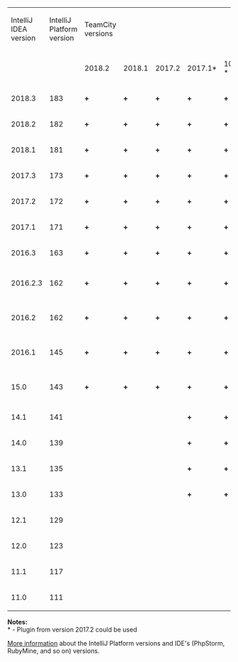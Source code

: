 [//]: # (title: IntelliJ Platform Plugin Compatibility)
[//]: # (auxiliary-id: IntelliJ Platform Plugin Compatibility)
<table><tr>

<td>

IntelliJ IDEA version

</td>

<td>

IntelliJ Platform version

</td>

<td>

TeamCity versions

</td></tr>


<tr><td></td><td></td>

<td>

2018.2

</td>
<td>

2018.1

</td>
<td>

2017.2

</td>
<td>

2017.1\*

</td>
<td>

10.0 \*

</td>
<td>

9.1 \*

</td>
<td>

9.0 \*

</td>
<td>

8.1

</td>
<td>

8.0

</td>
<td>

7.1

</td>
<td>

7.0

</td>

</tr>

<tr>

<td>

2018.3

</td>

<td>

183

</td>

<td>

__\+__

</td>

<td>
 
__\+__

</td>

<td>
 
__\+__

</td>

<td>

__\+__ 

</td>

<td>

__\+__

</td>

<td>
 

</td>

<td>
 

</td>

<td>
 

</td>

<td>
 

</td>

<td>
 

</td>

<td>
 

</td></tr><tr>

<td>

2018.2

</td>

<td>

182

</td>

<td>

__\+__ 

</td>

<td>

__\+__ 

</td>

<td>

__\+__

</td>

<td>

__\+__ 

</td>

<td>
 
__\+__

</td>

<td>
 

</td>

<td>
 

</td>

<td>
 

</td>

<td>
 

</td>

<td>
 

</td>

<td>
 

</td></tr><tr>

<td>

2018.1

</td>

<td>

181

</td>

<td>
 
__\+__

</td>

<td>
 
__\+__

</td>

<td>

__\+__

</td>

<td>

__\+__

</td>

<td>

__\+__

</td>

<td>

__\+__

</td>

<td>
 

</td>

<td>
 

</td>

<td>
 

</td>

<td>
 

</td>

<td>
 

</td></tr><tr>

<td>

2017.3

</td>

<td>

173

</td>

<td>

__\+__

</td>

<td>

__\+__

</td>

<td>
 
__\+__

</td>

<td>

__\+__

</td>

<td>

__\+__

</td>

<td>

__\+__

</td>

<td>
 

</td>

<td>
 

</td>

<td>
 

</td>

<td>
 

</td>

<td>
 

</td></tr><tr>

<td>

2017.2

</td>

<td>

172

</td>

<td>

__\+__

</td>

<td>

__\+__

</td>

<td>

__\+__

</td>

<td>

__\+__

</td>

<td>
 
__\+__

</td>

<td>

__\+__

</td>

<td>
 

</td>

<td>
 

</td>

<td>
 

</td>

<td>
 

</td>

<td>
 

</td></tr><tr>

<td>

2017.1

</td>

<td>

171

</td>

<td>

__\+__

</td>

<td>

__\+__

</td>

<td>

__\+__

</td>

<td>

__\+__

</td>

<td>

__\+__

</td>

<td>
 

</td>

<td>
 

</td>

<td>
 

</td>

<td>
 

</td>

<td>
 

</td>

<td>
 

</td></tr><tr>

<td>

2016.3

</td>

<td>

163

</td>

<td>

__\+__

</td>

<td>
 
__\+__

</td>

<td>

__\+__

</td>

<td>

__\+__

</td>

<td>

__\+__

</td>

<td>
 

</td>

<td>
 

</td>

<td>
 

</td>

<td>
 

</td>

<td>
 

</td>

<td>
 

</td></tr><tr>

<td>

2016.2.3

</td>

<td>

162

</td>

<td>

__\+__ 

</td>

<td>

__\+__

</td>

<td>

__\+__

</td>

<td>

__\+__

</td>

<td>

__\+__

</td>

<td>

[TW-46864](https://youtrack.jetbrains.com/issue/TW-46864)

</td>

<td>
 

</td>

<td>
 

</td>

<td>
 

</td>

<td>
 

</td>

<td>
 

</td></tr><tr>

<td>

2016.2

</td>

<td>

162

</td>

<td>

__\+__

</td>

<td>

__\+__

</td>

<td>

__\+__

</td>

<td>

__\+__

</td>

<td>

__\+__

</td>

<td>

__\+__

</td>

<td>

No Info

</td>

<td>
 

</td>

<td>
 

</td>

<td>
 

</td>

<td>
 

</td></tr><tr>

<td>

2016.1

</td>

<td>

145

</td>

<td>

__\+__

</td>

<td>

__\+__

</td>

<td>

__\+__

</td>

<td>

__\+__

</td>

<td>

__\+__

</td>

<td>

__\+__

</td>

<td>

No Info

</td>

<td>
 

</td>

<td>
 

</td>

<td>
 

</td>

<td>
 

</td></tr><tr>

<td>

15.0

</td>

<td>

143

</td>

<td>

__\+__

</td>

<td>

__\+__

</td>

<td>

__\+__

</td>

<td>

__\+__

</td>

<td>

__\+__

</td>

<td>
 
__\+__

</td>

<td>

__9.0.5\+__

</td>

<td>

[TW-41314](https://youtrack.jetbrains.com/issue/TW-41314)

</td>

<td>
 

</td>

<td>
 

</td>

<td>
 

</td></tr><tr>

<td>

14.1

</td>

<td>

141

</td>

<td>
 

</td>

<td>
 

</td>

<td>
 

</td>

<td>

__\+__

</td>

<td>

__\+__

</td>

<td>

__\+__

</td>

<td>

__\+__

</td>

<td>

__8.1.5\+__

</td>

<td>
 

</td>

<td>
 

</td>

<td>
 

</td></tr><tr>

<td>

14.0

</td>

<td>

139

</td>

<td>
 

</td>

<td>
 

</td>

<td>
 

</td>

<td>

__\+__

</td>

<td>

__\+__

</td>

<td>
 
__\+__

</td>

<td>

__\+__

</td>

<td>

__8.1.5\+__

</td>

<td>
 

</td>

<td>
 

</td>

<td>
 

</td></tr><tr>

<td>

13.1

</td>

<td>

135

</td>

<td>


</td>

<td>
 

</td>

<td>
 

</td>

<td>

__\+__

</td>

<td>

__\+__

</td>

<td>
 
__\+__

</td>

<td>
 
__\+__

</td>

<td>
 
__\+__

</td>

<td>
 
__\+__

</td>

<td>
 
__\+__

</td>

<td>
 

</td></tr><tr>

<td>

13.0

</td>

<td>

133

</td>

<td>
 

</td>

<td>
 

</td>

<td>
 

</td>

<td>

__\+__

</td>

<td>
 
__\+__

</td>

<td>
 
__\+__

</td>

<td>
 
__\+__

</td>

<td>
 
__\+__

</td>

<td>
 
__\+__

</td>

<td>
 
__\+__

</td>

<td>
 

</td></tr><tr>

<td>

12.1

</td>

<td>
129

</td>

<td>
 

</td>

<td>
 

</td>

<td>
 

</td>

<td>
 

</td>

<td>
 

</td>

<td>

__\+__

</td>

<td>
 
__\+__

</td>

<td>
 
__\+__

</td>

<td>
 
__\+__

</td>

<td>
 
__\+__

</td>

<td>
 

</td></tr><tr>

<td>

12.0

</td>

<td>

123

</td>

<td>
 

</td>

<td>
 

</td>

<td>
 

</td>

<td>
 

</td>

<td>
 

</td>

<td>
 
__\+__

</td>

<td>
 
__\+__

</td>

<td>
 
__\+__

</td>

<td>
 
__\+__

</td>

<td>
 
__\+__

</td>

<td>
 

</td></tr><tr>

<td>

11.1

</td>

<td>

117

</td>

<td>
 

</td>

<td>
 

</td>

<td>
 

</td>

<td>
 

</td>

<td>
 

</td>

<td>
 
__\+__

</td>

<td>
 
__\+__

</td>

<td>
 
__\+__

</td>

<td>
 
__\+__

</td>

<td>
 
__\+__

</td>

<td>
 
__\+__

</td></tr><tr>

<td>

11.0

</td>

<td>

111

</td>

<td>
 

</td>

<td>
 

</td>

<td>
 

</td>

<td>
 

</td>

<td>
 

</td>

<td>
 

</td>

<td>
 

</td>

<td>
 
__\+__

</td>

<td>
 
__\+__

</td>

<td>
 
__\+__

</td>

<td>
 
__\+__

</td></tr></table>

__Notes:__   
\* \- Plugin from version 2017.2 could be used

 

[More information](http://www.jetbrains.org/intellij/sdk/docs/basics/getting_started/build_number_ranges.html) about the IntelliJ Platform versions and IDE's (PhpStorm, RubyMine, and so on) versions.
